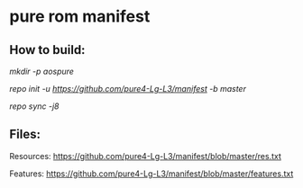 
**pure rom manifest**
================================================


How to build:
----------------------------

*mkdir -p aospure*

*repo init -u https://github.com/pure4-Lg-L3/manifest -b master*

*repo sync -j8*


Files:
-----------------------

Resources: https://github.com/pure4-Lg-L3/manifest/blob/master/res.txt

Features: https://github.com/pure4-Lg-L3/manifest/blob/master/features.txt
